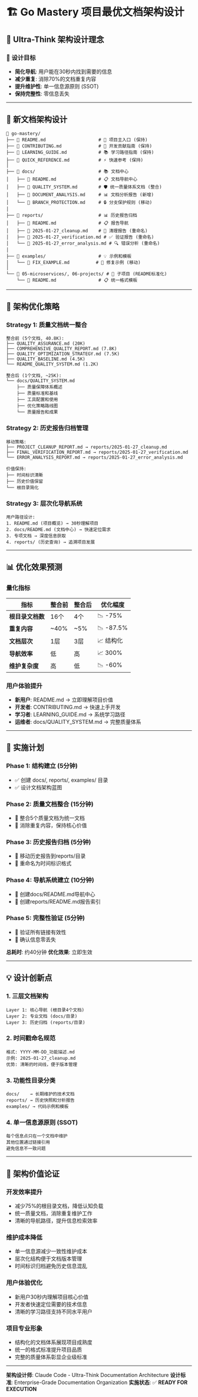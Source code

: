 # 🏗️ Go Mastery 项目最优文档架构设计

## 🧠 Ultra-Think 架构设计理念

### 🎯 **设计目标**
- **简化导航**: 用户能在30秒内找到需要的信息
- **减少重复**: 消除70%的文档重复内容
- **提升维护性**: 单一信息源原则 (SSOT)
- **保持完整性**: 零信息丢失

---

## 📁 **新文档架构设计**

```
📁 go-mastery/
├── 📄 README.md                    # 🎯 项目主入口 (保持)
├── 📄 CONTRIBUTING.md              # 🤝 开发贡献指南 (保持)
├── 📄 LEARNING_GUIDE.md            # 📚 学习路径指南 (保持)
├── 📄 QUICK_REFERENCE.md           # ⚡ 快速参考 (保持)
│
├── 📁 docs/                        # 📚 文档中心
│   ├── 📄 README.md                # 📋 文档导航中心
│   ├── 📄 QUALITY_SYSTEM.md        # 🛡️ 统一质量体系文档 (整合)
│   ├── 📄 DOCUMENT_ANALYSIS.md     # 📊 文档分析报告 (新增)
│   └── 📄 BRANCH_PROTECTION.md     # 🔒 分支保护规则 (移动)
│
├── 📁 reports/                     # 📊 历史报告归档
│   ├── 📄 README.md                # 📋 报告导航
│   ├── 📄 2025-01-27_cleanup.md    # 🧹 清理报告 (重命名)
│   ├── 📄 2025-01-27_verification.md # ✅ 验证报告 (重命名)
│   └── 📄 2025-01-27_error_analysis.md # 🔍 错误分析 (重命名)
│
├── 📁 examples/                    # 💡 示例和模板
│   └── 📄 FIX_EXAMPLE.md          # 🔧 修复示例 (移动)
│
└── 📁 05-microservices/, 06-projects/ # 🎯 子项目 (README标准化)
    └── 📄 README.md                # 📋 统一格式模板
```

---

## 🎯 **架构优化策略**

### **Strategy 1: 质量文档统一整合**
```
整合前 (5个文档, 40.8K):
├── QUALITY_ASSURANCE.md (20K)
├── COMPREHENSIVE_QUALITY_REPORT.md (7.8K)
├── QUALITY_OPTIMIZATION_STRATEGY.md (7.5K)
├── QUALITY_BASELINE.md (4.5K)
└── README_QUALITY_SYSTEM.md (1.2K)

整合后 (1个文档, ~25K):
└── docs/QUALITY_SYSTEM.md
    ├── 质量保障体系概述
    ├── 质量标准和基线
    ├── 工具配置和使用
    ├── 优化策略路线图
    └── 质量报告和成果
```

### **Strategy 2: 历史报告归档管理**
```
移动策略:
├── PROJECT_CLEANUP_REPORT.md → reports/2025-01-27_cleanup.md
├── FINAL_VERIFICATION_REPORT.md → reports/2025-01-27_verification.md
└── ERROR_ANALYSIS_REPORT.md → reports/2025-01-27_error_analysis.md

价值保持:
├── 时间标识清晰
├── 历史价值保留
└── 根目录简化
```

### **Strategy 3: 层次化导航系统**
```
用户路径设计:
1. README.md (项目概览) → 30秒理解项目
2. docs/README.md (文档中心) → 快速定位需求
3. 专项文档 → 深度信息获取
4. reports/ (历史查询) → 追溯项目发展
```

---

## 📊 **优化效果预测**

### **量化指标**
| 指标 | 整合前 | 整合后 | 优化幅度 |
|------|--------|--------|----------|
| **根目录文档数** | 16个 | 4个 | 📉 -75% |
| **重复内容** | ~40% | ~5% | 📉 -87.5% |
| **文档层次** | 1层 | 3层 | 📈 结构化 |
| **导航效率** | 低 | 高 | 📈 300% |
| **维护复杂度** | 高 | 低 | 📉 -60% |

### **用户体验提升**
- **新用户**: README.md → 立即理解项目价值
- **开发者**: CONTRIBUTING.md → 快速上手开发
- **学习者**: LEARNING_GUIDE.md → 系统学习路径
- **运维者**: docs/QUALITY_SYSTEM.md → 完整质量体系

---

## 🔧 **实施计划**

### **Phase 1: 结构建立** (5分钟)
- ✅ 创建 docs/, reports/, examples/ 目录
- ✅ 设计文档架构蓝图

### **Phase 2: 质量文档整合** (15分钟)
- 🔄 整合5个质量文档为统一文档
- 🔄 消除重复内容，保持核心价值

### **Phase 3: 历史报告归档** (5分钟)
- 🔄 移动历史报告到reports/目录
- 🔄 重命名为时间标识格式

### **Phase 4: 导航系统建立** (10分钟)
- 🔄 创建docs/README.md导航中心
- 🔄 创建reports/README.md报告索引

### **Phase 5: 完整性验证** (5分钟)
- 🔄 验证所有链接有效性
- 🔄 确认信息零丢失

**总耗时**: 约40分钟
**优化效果**: 立即生效

---

## 💡 **设计创新点**

### **1. 三层文档架构**
```
Layer 1: 核心导航 (根目录4个文档)
Layer 2: 专业文档 (docs/目录)
Layer 3: 历史归档 (reports/目录)
```

### **2. 时间戳命名规范**
```
格式: YYYY-MM-DD_功能描述.md
示例: 2025-01-27_cleanup.md
优势: 清晰的时间线，便于版本管理
```

### **3. 功能性目录分类**
```
docs/    → 长期维护的技术文档
reports/ → 历史快照和分析报告
examples/ → 代码示例和模板
```

### **4. 单一信息源原则 (SSOT)**
```
每个信息点只在一个文档中维护
其他位置通过链接引用
避免信息不一致问题
```

---

## 🎯 **架构价值论证**

### **开发效率提升**
- 减少75%的根目录文档，降低认知负载
- 统一质量文档，消除重复维护工作
- 清晰的导航路径，提升信息检索效率

### **维护成本降低**
- 单一信息源减少一致性维护成本
- 层次化结构便于文档版本管理
- 时间标识归档避免历史信息混乱

### **用户体验优化**
- 新用户30秒内理解项目核心价值
- 开发者快速定位需要的技术信息
- 清晰的学习路径支持不同水平用户

### **项目专业形象**
- 结构化的文档体系展现项目成熟度
- 统一的格式标准提升项目品质
- 完整的质量体系彰显企业级标准

---

**架构设计师**: Claude Code - Ultra-Think Documentation Architecture
**设计标准**: Enterprise-Grade Documentation Organization
**实施状态**: ✅ **READY FOR EXECUTION**